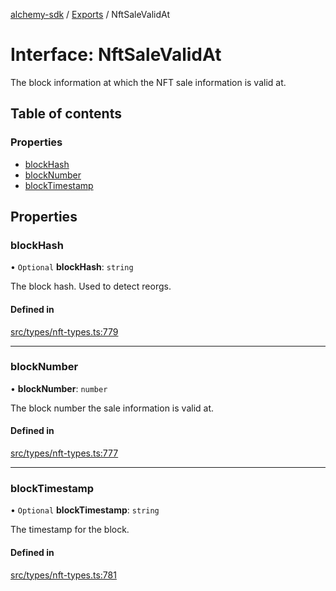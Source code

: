 [alchemy-sdk](../README.md) / [Exports](../modules.md) / NftSaleValidAt

# Interface: NftSaleValidAt

The block information at which the NFT sale information is valid at.

## Table of contents

### Properties

- [blockHash](NftSaleValidAt.md#blockhash)
- [blockNumber](NftSaleValidAt.md#blocknumber)
- [blockTimestamp](NftSaleValidAt.md#blocktimestamp)

## Properties

### blockHash

• `Optional` **blockHash**: `string`

The block hash. Used to detect reorgs.

#### Defined in

[src/types/nft-types.ts:779](https://github.com/alchemyplatform/alchemy-sdk-js/blob/8c9409f/src/types/nft-types.ts#L779)

___

### blockNumber

• **blockNumber**: `number`

The block number the sale information is valid at.

#### Defined in

[src/types/nft-types.ts:777](https://github.com/alchemyplatform/alchemy-sdk-js/blob/8c9409f/src/types/nft-types.ts#L777)

___

### blockTimestamp

• `Optional` **blockTimestamp**: `string`

The timestamp for the block.

#### Defined in

[src/types/nft-types.ts:781](https://github.com/alchemyplatform/alchemy-sdk-js/blob/8c9409f/src/types/nft-types.ts#L781)
